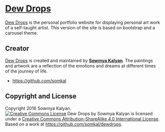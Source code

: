 # [Dew Drops](http://www.sowmyakalyan.com/old/dewdrops) 
[Dew Drops](http://www.sowmyakalyan.com/dewdrops) is the personal portfolio website for displaying personal art work of a self-taught artist. This version of the site is based on bootstrap and a carousel theme.

## Creator

[Dew Drops](http://www.sowmyakalyan.com/old/dewdrops) is created and maintained by **[Sowmya Kalyan](http://www.sowmyakalyan.com/)**. The paintings and artwork are a reflection of the emotions and dreams at different times of the journey of life.

* https://github.com/somkal

## Copyright and License

Copyright 2016 Sowmya Kalyan. <br/>
<a rel="license" href="http://creativecommons.org/licenses/by-sa/4.0/"><img alt="Creative Commons License" style="border-width:0" src="https://i.creativecommons.org/l/by-sa/4.0/80x15.png" /></a><span xmlns:dct="http://purl.org/dc/terms/" property="dct:title">&nbsp;Dew Drops</span> by <span xmlns:cc="http://creativecommons.org/ns#" property="cc:attributionName">Sowmya Kalyan</span> is licensed under a <a rel="license" href="http://creativecommons.org/licenses/by-sa/4.0/">Creative Commons Attribution-ShareAlike 4.0 International License</a>. Based on a work at <a xmlns:dct="http://purl.org/dc/terms/" href="https://github.com/somkal/dewdrops" rel="dct:source">https://github.com/somkal/dewdrops</a>.
